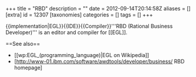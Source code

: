 +++
title = "RBD"
description = ""
date = 2012-09-14T20:14:58Z
aliases = []
[extra]
id = 12307
[taxonomies]
categories = []
tags = []
+++

{{implementation|EGL}}{{IDE}}{{Compiler}}'''RBD (Rational Business Developer)''' is an editor and compiler for [[EGL]].

==See also==
* [[wp:EGL_(programming_language)|EGL on Wikipedia]]
* [http://www-01.ibm.com/software/awdtools/developer/business/ RBD homepage]
